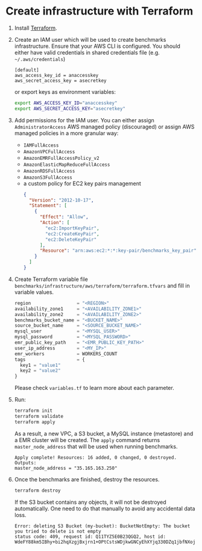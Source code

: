 # Create infrastructure with Terraform

1. Install [Terraform](https://learn.hashicorp.com/tutorials/terraform/install-cli?in=terraform/aws-get-started).
2. Create an IAM user which will be used to create benchmarks infrastructure. Ensure that your AWS CLI is configured.
   You should either have valid credentials in shared credentials file (e.g. `~/.aws/credentials`)
   ```
   [default]
   aws_access_key_id = anaccesskey
   aws_secret_access_key = asecretkey
   ```
   or export keys as environment variables:
   ```bash
   export AWS_ACCESS_KEY_ID="anaccesskey"
   export AWS_SECRET_ACCESS_KEY="asecretkey"
   ```
3. Add permissions for the IAM user. You can either assign `AdministratorAccess` AWS managed policy (discouraged)
   or assign AWS managed policies in a more granular way:
    * `IAMFullAccess`
    * `AmazonVPCFullAccess`
    * `AmazonEMRFullAccessPolicy_v2`
    * `AmazonElasticMapReduceFullAccess`
    * `AmazonRDSFullAccess`
    * `AmazonS3FullAccess`
    * a custom policy for EC2 key pairs management
      ```json
      {
        "Version": "2012-10-17",
        "Statement": [
          {
            "Effect": "Allow",
            "Action": [
              "ec2:ImportKeyPair",
              "ec2:CreateKeyPair",
              "ec2:DeleteKeyPair"
            ],
            "Resource": "arn:aws:ec2:*:*:key-pair/benchmarks_key_pair"
          }
        ]
      }
      ```

4. Create Terraform variable file `benchmarks/infrastructure/aws/terraform/terraform.tfvars` and fill in variable values.
   ```tf
   region                 = "<REGION>"
   availability_zone1     = "<AVAILABILITY_ZONE1>"
   availability_zone2     = "<AVAILABILITY_ZONE2>"
   benchmarks_bucket_name = "<BUCKET_NAME>"
   source_bucket_name     = "<SOURCE_BUCKET_NAME>"
   mysql_user             = "<MYSQL_USER>"
   mysql_password         = "<MYSQL_PASSWORD>"
   emr_public_key_path    = "<EMR_PUBLIC_KEY_PATH>"
   user_ip_address        = "<MY_IP>"
   emr_workers            = WORKERS_COUNT
   tags                   = {
     key1 = "value1"
     key2 = "value2"
   }
   ```
   Please check `variables.tf` to learn more about each parameter.

5. Run:
   ```bash
   terraform init
   terraform validate
   terraform apply
   ```
   As a result, a new VPC, a S3 bucket, a MySQL instance (metastore) and a EMR cluster will be created.
   The `apply` command returns `master_node_address` that will be used when running benchmarks.
   ```
   Apply complete! Resources: 16 added, 0 changed, 0 destroyed.
   Outputs:
   master_node_address = "35.165.163.250"
   ```

6. Once the benchmarks are finished, destroy the resources.
   ```bash
   terraform destroy
   ```
   If the S3 bucket contains any objects, it will not be destroyed automatically.
   One need to do that manually to avoid any accidental data loss.
   ```
   Error: deleting S3 Bucket (my-bucket): BucketNotEmpty: The bucket you tried to delete is not empty 
   status code: 409, request id: Q11TYZ5E0B23QGQ2, host id: WdeFY88km5IBhy+bi2hqXzgjBxjrn1+OPtCstsWDjkwGNCyEhXYjq330DZq1jbfNXojBEejH6Wg=
   ```
